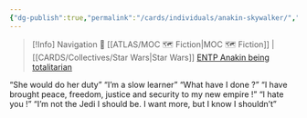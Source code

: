 ```yaml
---
{"dg-publish":true,"permalink":"/cards/individuals/anakin-skywalker/","created":"2023-04-21T11:13:37.019+02:00","updated":"2023-05-17T11:48:52.727+02:00"}
---
```


> [!Info] Navigation 💠
> [[ATLAS/MOC 🗺️ Fiction\|MOC 🗺️ Fiction]] | [[CARDS/Collectives/Star Wars\|Star Wars]] 
> [ENTP Anakin being totalitarian](https://www.youtube.com/watch?v=WNSq5wYdwb0) 

“She would do her duty” 
“I’m a slow learner” 
“What have I done ?”
“I have brought peace, freedom, justice and security to my new empire !”
“I hate you !”
“I’m not the Jedi I should be. I want more, but I know I shouldn’t” 
